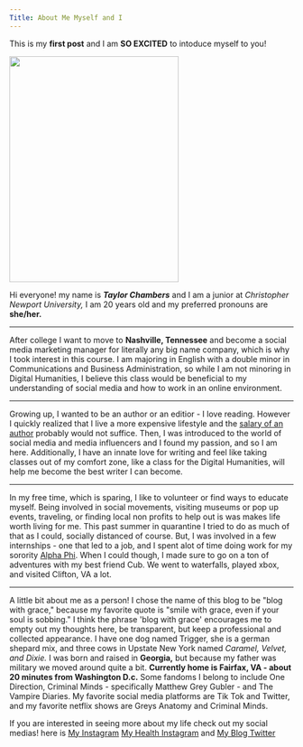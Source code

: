 ```yaml
---
Title: About Me Myself and I
---
```


This is my **first post** and I am **SO EXCITED** to intoduce myself to you!

<img src="https://taylornicole05.github.io/taylornicole5/images/taylor-chambers-smiling-at-camera.jpg" width="300" height="400" />

Hi everyone! my name is **_Taylor Chambers_** and I am a junior at _Christopher Newport University,_ I am 20 years old and my preferred pronouns are **she/her.** 

---

After college I want to move to **Nashville, Tennessee** and become a social media marketing manager for literally any big name company, which is why I took interest in this course. I am majoring in English with a double minor in Communications and Business Administration, so while I am not minoring in Digital Humanities, I believe this class would be beneficial to my understanding of social media and how to work in an online environment. 

---

Growing up, I wanted to be an author or an editior - I love reading. However I quickly realized that I live a more expensive lifestyle and the [salary of an author](https://www.ziprecruiter.com/Salaries/Writer-Author-Salary) probably would not suffice. Then, I was introduced to the world of social media and media influencers and I found my passion, and so I am here. Additionally, I have an innate love for writing and feel like taking classes out of my comfort zone, like a class for the Digital Humanities, will help me become the best writer I can become. 

---

In my free time, which is sparing, I like to volunteer or find ways to educate myself. Being involved in social movements, visiting museums or pop up events, traveling, or finding local non profits to help out is was makes life worth living for me. This past summer in quarantine I tried to do as much of that as I could, socially distanced of course. But, I was involved in a few internships - one that led to a job, and I spent alot of time doing work for my sorority [Alpha Phi](http://www.cnualphaphi.com/). When I could though, I made sure to go on a ton of adventures with my best friend Cub. We went to waterfalls, played xbox, and visited Clifton, VA a lot. 

---

A little bit about me as a person! I chose the name of this blog to be "blog with grace," because my favorite quote is "smile with grace, even if your soul is sobbing." I think the phrase 'blog with grace' encourages me to empty out my thoughts here, be transparent, but keep a professional and collected appearance. 
  I have one dog named Trigger, she is a german shepard mix, and three cows in Upstate New York named _Caramel, Velvet, and Dixie._ I was born and raised in **Georgia,** but because my father was military we moved around quite a bit. **Currently home is Fairfax, VA - about 20 minutes from Washington D.c.** Some fandoms I belong to include One Direction, Criminal Minds - specifically Matthew Grey Gubler - and The Vampire Diaries. My favorite social media platforms are Tik Tok and Twitter, and my favorite netflix shows are Greys Anatomy and Criminal Minds. 

If you are interested in seeing more about my life check out my social medias! here is [My Instagram](https://www.instagram.com/taylornchambers/) [My Health Instagram](https://www.instagram.com/health.w.tay/) and [My Blog Twitter](https://twitter.com/ReviewsTaylor)
